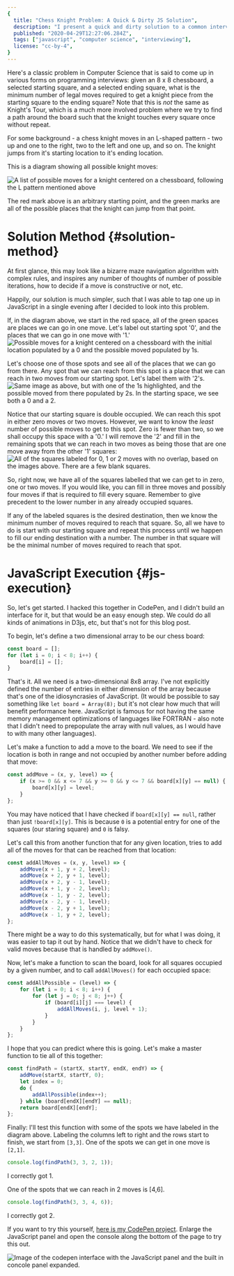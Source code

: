 ```yaml
---
{
  title: "Chess Knight Problem: A Quick & Dirty JS Solution",
  description: "I present a quick and dirty solution to a common interview question where the solution is not nearly as complex as it may first appear.",
  published: "2020-04-29T12:27:06.284Z",
  tags: ["javascript", "computer science", "interviewing"],
  license: "cc-by-4",
}
---
```


Here's a classic problem in Computer Science that is said to come up in various forms on programming interviews: given an 8 x 8 chessboard, a selected starting square, and a selected ending square, what is the minimum number of legal moves required to get a knight piece from the starting square to the ending square? Note that this is _not_ the same as Knight's Tour, which is a much more involved problem where we try to find a path around the board such that the knight touches every square once without repeat.

For some background - a chess knight moves in an L-shaped pattern - two up and one to the right, two to the left and one up, and so on. The knight jumps from it's starting location to it's ending location.

This is a diagram showing all possible knight moves:

![A list of possible moves for a knight centered on a chessboard, following the L pattern mentioned above](./knight-moves-0.png)

The red mark above is an arbitrary starting point, and the green marks are all of the possible places that the knight can jump from that point.

# Solution Method {#solution-method}

At first glance, this may look like a bizarre maze navigation algorithm with complex rules, and inspires any number of thoughts of number of possible iterations, how to decide if a move is constructive or not, etc.

Happily, our solution is much simpler, such that I was able to tap one up in JavaScript in a single evening after I decided to look into this problem.

If, in the diagram above, we start in the red space, all of the green spaces are places we can go in one move. Let's label out starting spot '0', and the places that we can go in one move with '1.'
![Possible moves for a knight centered on a chessboard with the initial location populated by a 0 and the possible moved populated by 1s.](./knight-moves-1.png)

Let's choose one of those spots and see all of the places that we can go from there. Any spot that we can reach from this spot is a place that we can reach in two moves from our starting spot. Let's label them with '2's.
![Same image as above, but with one of the 1s highlighted, and the possible moved from there populated by 2s.  In the starting space, we see both a 0 and a 2.](./knight-moves-2.png)

Notice that our starting square is double occupied. We can reach this spot in either zero moves or two moves. However, we want to know the _least_ number of possible moves to get to this spot. Zero is fewer than two, so we shall occupy this space with a '0.' I will remove the '2' and fill in the remaining spots that we can reach in two moves as being those that are one move away from the other '1' squares:
![All of the squares labeled for 0, 1 or 2 moves with no overlap, based on the images above.  There are a few blank squares.](./knight-moves-3.png)

So, right now, we have all of the squares labelled that we can get to in zero, one or two moves. If you would like, you can fill in three moves and possibly four moves if that is required to fill every square. Remember to give precedent to the lower number in any already occupied squares.

If any of the labeled squares is the desired destination, then we know the minimum number of moves required to reach that square. So, all we have to do is start with our starting square and repeat this process until we happen to fill our ending destination with a number. The number in that square will be the minimal number of moves required to reach that spot.

# JavaScript Execution {#js-execution}

So, let's get started. I hacked this together in CodePen, and I didn't build an interface for it, but that would be an easy enough step. We could do all kinds of animations in D3js, etc, but that's not for this blog post.

To begin, let's define a two dimensional array to be our chess board:

```javascript
const board = [];
for (let i = 0; i < 8; i++) {
	board[i] = [];
}
```

That's it. All we need is a two-dimensional 8x8 array. I've not explicitly defined the number of entries in either dimension of the array because that's one of the idiosyncrasies of JavaScript. (It would be possible to say something like `let board = Array(8);` but it's not clear how much that will benefit performance here. JavaScript is famous for not having the same memory management optimizations of languages like FORTRAN - also note that I didn't need to prepopulate the array with null values, as I would have to with many other languages).

Let's make a function to add a move to the board. We need to see if the location is both in range and not occupied by another number before adding that move:

```javascript
const addMove = (x, y, level) => {
	if (x >= 0 && x <= 7 && y >= 0 && y <= 7 && board[x][y] == null) {
		board[x][y] = level;
	}
};
```

You may have noticed that I have checked if `board[x][y] == null`, rather than just `!board[x][y]`. This is because `0` is a potential entry for one of the squares (our staring square) and `0` is falsy.

Let's call this from another function that for any given location, tries to add all of the moves for that can be reached from that location:

```javascript
const addAllMoves = (x, y, level) => {
	addMove(x + 1, y + 2, level);
	addMove(x + 2, y + 1, level);
	addMove(x + 2, y - 1, level);
	addMove(x + 1, y - 2, level);
	addMove(x - 1, y - 2, level);
	addMove(x - 2, y - 1, level);
	addMove(x - 2, y + 1, level);
	addMove(x - 1, y + 2, level);
};
```

There might be a way to do this systematically, but for what I was doing, it was easier to tap it out by hand. Notice that we didn't have to check for valid moves because that is handled by `addMove()`.

Now, let's make a function to scan the board, look for all squares occupied by a given number, and to call `addAllMoves()` for each occupied space:

```javascript
const addAllPossible = (level) => {
	for (let i = 0; i < 8; i++) {
		for (let j = 0; j < 8; j++) {
			if (board[i][j] === level) {
				addAllMoves(i, j, level + 1);
			}
		}
	}
};
```

I hope that you can predict where this is going. Let's make a master function to tie all of this together:

```javascript
const findPath = (startX, startY, endX, endY) => {
	addMove(startX, startY, 0);
	let index = 0;
	do {
		addAllPossible(index++);
	} while (board[endX][endY] == null);
	return board[endX][endY];
};
```

Finally: I'll test this function with some of the spots we have labeled in the diagram above. Labeling the columns left to right and the rows start to finish, we start from `[3,3]`. One of the spots we can get in one move is `[2,1]`.

```javascript
console.log(findPath(3, 3, 2, 1));
```

I correctly got 1.

One of the spots that we can reach in 2 moves is \[4,6\].

```javascript
console.log(findPath(3, 3, 4, 6));
```

I correctly got 2.

If you want to try this yourself, [here is my CodePen project](https://codepen.io/thodges314/pen/ZEbJzPX). Enlarge the JavaScript panel and open the console along the bottom of the page to try this out.

![Image of the codepen interface with the JavaScript panel and the built in concole panel expanded.](./display-knight.png)
